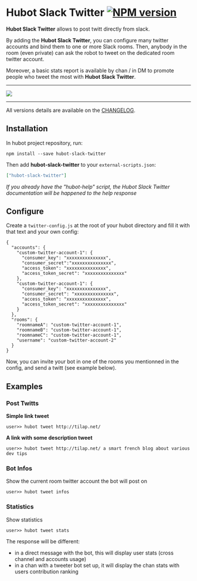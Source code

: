 Hubot Slack Twitter [![NPM version][npm-image]][npm-url]
============================

**Hubot Slack Twitter** allows to post twitt directly from slack. 

By adding the **Hubot Slack Twitter**, you can configure many twitter accounts and bind them to one or more Slack rooms. Then, anybody in the room (even private) can ask the robot to tweet on the dedicated room twitter account.

Moreover, a basic stats report is available by chan / in DM to promote people who tweet the most with **Hubot Slack Twitter**.

- - -

![](https://github.com/tilap/hubot-slack-twitter/blob/master/hubot-slack-twitter_screen.gif)

- - -

All versions details are available on the [CHANGELOG](https://github.com/tilap/hubot-slack-twitter/blob/master/CHANGELOG.md).

## Installation

In hubot project repository, run:

`npm install --save hubot-slack-twitter`

Then add **hubot-slack-twitter** to your `external-scripts.json`:

```json
["hubot-slack-twitter"]
```

_If you already have the "hubot-help" script, the Hubot Slack Twitter documentation will be happened to the help response_

## Configure

Create a `twitter-config.js` at the root of your hubot directory and fill it with that text and your own config:

```
{
  "accounts": {
    "custom-twitter-account-1": {
      "consumer_key": "xxxxxxxxxxxxxxx",
      "consumer_secret":"xxxxxxxxxxxxxxx",
      "access_token": "xxxxxxxxxxxxxxx",
      "access_token_secret": "xxxxxxxxxxxxxxx"
    },
    "custom-twitter-account-1": {
      "consumer_key": "xxxxxxxxxxxxxxx",
      "consumer_secret": "xxxxxxxxxxxxxxx",
      "access_token": "xxxxxxxxxxxxxxx",
      "access_token_secret": "xxxxxxxxxxxxxxx"
    }
  },
  "rooms": {
    "roomnameA": "custom-twitter-account-1",
    "roomnameB": "custom-twitter-account-1",
    "roomnameC": "custom-twitter-account-1",
    "username": "custom-twitter-account-2"
  }
}

```

Now, you can invite your bot in one of the rooms you mentionned in the config, and send a twitt (see example below).

## Examples

### Post Twitts

**Simple link tweet**

```
user>> hubot tweet http://tilap.net/
```

**A link with some description tweet**
```
user>> hubot tweet http://tilap.net/ a smart french blog about various dev tips
```

### Bot Infos

Show the current room twitter account the bot will post on
```
user>> hubot tweet infos
```

### Statistics

Show statistics

```
user>> hubot tweet stats
```

The response will be different:
- in a direct message with the bot, this will display user stats (cross channel and accounts usage)
- in a chan with a tweeter bot set up, it will display the chan stats with users contribution ranking

[npm-image]: https://img.shields.io/npm/v/hubot-slack-twitter.svg?style=flat
[npm-url]: https://npmjs.org/package/hubot-slack-twitter
